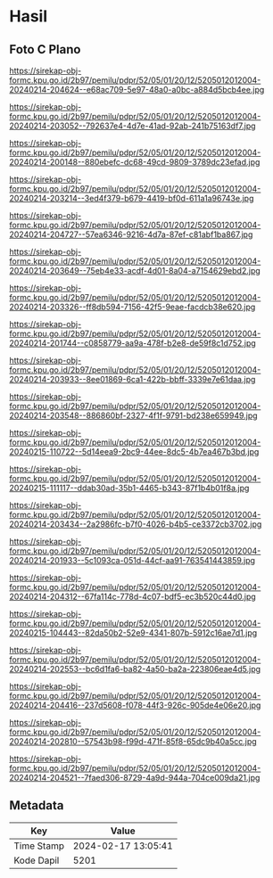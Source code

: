 # Hasil

## Foto C Plano

https://sirekap-obj-formc.kpu.go.id/2b97/pemilu/pdpr/52/05/01/20/12/5205012012004-20240214-204624--e68ac709-5e97-48a0-a0bc-a884d5bcb4ee.jpg

https://sirekap-obj-formc.kpu.go.id/2b97/pemilu/pdpr/52/05/01/20/12/5205012012004-20240214-203052--792637e4-4d7e-41ad-92ab-241b75163df7.jpg

https://sirekap-obj-formc.kpu.go.id/2b97/pemilu/pdpr/52/05/01/20/12/5205012012004-20240214-200148--880ebefc-dc68-49cd-9809-3789dc23efad.jpg

https://sirekap-obj-formc.kpu.go.id/2b97/pemilu/pdpr/52/05/01/20/12/5205012012004-20240214-203214--3ed4f379-b679-4419-bf0d-611a1a96743e.jpg

https://sirekap-obj-formc.kpu.go.id/2b97/pemilu/pdpr/52/05/01/20/12/5205012012004-20240214-204727--57ea6346-9216-4d7a-87ef-c81abf1ba867.jpg

https://sirekap-obj-formc.kpu.go.id/2b97/pemilu/pdpr/52/05/01/20/12/5205012012004-20240214-203649--75eb4e33-acdf-4d01-8a04-a7154629ebd2.jpg

https://sirekap-obj-formc.kpu.go.id/2b97/pemilu/pdpr/52/05/01/20/12/5205012012004-20240214-203326--ff8db594-7156-42f5-9eae-facdcb38e620.jpg

https://sirekap-obj-formc.kpu.go.id/2b97/pemilu/pdpr/52/05/01/20/12/5205012012004-20240214-201744--c0858779-aa9a-478f-b2e8-de59f8c1d752.jpg

https://sirekap-obj-formc.kpu.go.id/2b97/pemilu/pdpr/52/05/01/20/12/5205012012004-20240214-203933--8ee01869-6ca1-422b-bbff-3339e7e61daa.jpg

https://sirekap-obj-formc.kpu.go.id/2b97/pemilu/pdpr/52/05/01/20/12/5205012012004-20240214-203548--886860bf-2327-4f1f-9791-bd238e659949.jpg

https://sirekap-obj-formc.kpu.go.id/2b97/pemilu/pdpr/52/05/01/20/12/5205012012004-20240215-110722--5d14eea9-2bc9-44ee-8dc5-4b7ea467b3bd.jpg

https://sirekap-obj-formc.kpu.go.id/2b97/pemilu/pdpr/52/05/01/20/12/5205012012004-20240215-111117--ddab30ad-35b1-4465-b343-87f1b4b01f8a.jpg

https://sirekap-obj-formc.kpu.go.id/2b97/pemilu/pdpr/52/05/01/20/12/5205012012004-20240214-203434--2a2986fc-b7f0-4026-b4b5-ce3372cb3702.jpg

https://sirekap-obj-formc.kpu.go.id/2b97/pemilu/pdpr/52/05/01/20/12/5205012012004-20240214-201933--5c1093ca-051d-44cf-aa91-763541443859.jpg

https://sirekap-obj-formc.kpu.go.id/2b97/pemilu/pdpr/52/05/01/20/12/5205012012004-20240214-204312--67fa114c-778d-4c07-bdf5-ec3b520c44d0.jpg

https://sirekap-obj-formc.kpu.go.id/2b97/pemilu/pdpr/52/05/01/20/12/5205012012004-20240215-104443--82da50b2-52e9-4341-807b-5912c16ae7d1.jpg

https://sirekap-obj-formc.kpu.go.id/2b97/pemilu/pdpr/52/05/01/20/12/5205012012004-20240214-202553--bc6d1fa6-ba82-4a50-ba2a-223806eae4d5.jpg

https://sirekap-obj-formc.kpu.go.id/2b97/pemilu/pdpr/52/05/01/20/12/5205012012004-20240214-204416--237d5608-f078-44f3-926c-905de4e06e20.jpg

https://sirekap-obj-formc.kpu.go.id/2b97/pemilu/pdpr/52/05/01/20/12/5205012012004-20240214-202810--57543b98-f99d-471f-85f8-65dc9b40a5cc.jpg

https://sirekap-obj-formc.kpu.go.id/2b97/pemilu/pdpr/52/05/01/20/12/5205012012004-20240214-204521--7faed306-8729-4a9d-944a-704ce009da21.jpg


## Metadata

| Key        | Value               |
| ---------- | ------------------- |
| Time Stamp | 2024-02-17 13:05:41 |
| Kode Dapil | 5201                |



